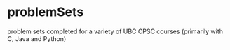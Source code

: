 # problemSets
problem sets completed for a variety of UBC CPSC courses (primarily with C, Java and Python)

